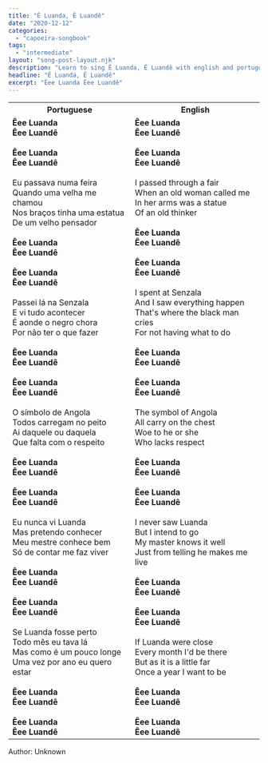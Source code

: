 ```yaml
---
title: "Ê Luanda, Ê Luandê"
date: "2020-12-12"
categories:
  - "capoeira-songbook"
tags:
  - "intermediate"
layout: "song-post-layout.njk"
description: "Learn to sing Ê Luanda, Ê Luandê with english and portuguese translations along with a video to help you learn."
headline: "Ê Luanda, Ê Luandê"
excerpt: "Êee Luanda Êee Luandê"
---
```


<table class="capoeira-table">
    <tr class="header-row">
        <th>Portuguese</th>
        <th>English</th>
    </tr>
    <tr>
        <td>
            <strong>Êee Luanda</strong><br>
            <strong>Êee Luandê</strong><br><br>
            <strong>Êee Luanda</strong><br>
            <strong>Êee Luandê</strong><br><br>
            Eu passava numa feira<br>
            Quando uma velha me chamou<br>
            Nos braços tinha uma estatua<br>
            De um velho pensador<br><br>
            <strong>Êee Luanda</strong><br>
            <strong>Êee Luandê</strong><br><br>
            <strong>Êee Luanda</strong><br>
            <strong>Êee Luandê</strong><br><br>
            Passei lá na Senzala<br>
            E vi tudo acontecer<br>
            É aonde o negro chora<br>
            Por não ter o que fazer<br><br>
            <strong>Êee Luanda</strong><br>
            <strong>Êee Luandê</strong><br><br>
            <strong>Êee Luanda</strong><br>
            <strong>Êee Luandê</strong><br><br>
            O símbolo de Angola<br>
            Todos carregam no peito<br>
            Ai daquele ou daquela<br>
            Que falta com o respeito<br><br>
            <strong>Êee Luanda</strong><br>
            <strong>Êee Luandê</strong><br><br>
            <strong>Êee Luanda</strong><br>
            <strong>Êee Luandê</strong><br><br>
            Eu nunca vi Luanda<br>
            Mas pretendo conhecer<br>
            Meu mestre conhece bem<br>
            Só de contar me faz viver<br><br>
            <strong>Êee Luanda</strong><br>
            <strong>Êee Luandê</strong><br><br>
            <strong>Êee Luanda</strong><br>
            <strong>Êee Luandê</strong><br><br>
            Se Luanda fosse perto<br>
            Todo mês eu tava lá<br>
            Mas como é um pouco longe<br>
            Uma vez por ano eu quero estar<br><br>
            <strong>Êee Luanda</strong><br>
            <strong>Êee Luandê</strong><br><br>
            <strong>Êee Luanda</strong><br>
            <strong>Êee Luandê</strong>
        </td>
        <td>
            <strong>Êee Luanda</strong><br>
            <strong>Êee Luandê</strong><br><br>
            <strong>Êee Luanda</strong><br>
            <strong>Êee Luandê</strong><br><br>
            I passed through a fair<br>
            When an old woman called me<br>
            In her arms was a statue<br>
            Of an old thinker<br><br>
            <strong>Êee Luanda</strong><br>
            <strong>Êee Luandê</strong><br><br>
            <strong>Êee Luanda</strong><br>
            <strong>Êee Luandê</strong><br><br>
            I spent at Senzala<br>
            And I saw everything happen<br>
            That's where the black man cries<br>
            For not having what to do<br><br>
            <strong>Êee Luanda</strong><br>
            <strong>Êee Luandê</strong><br><br>
            <strong>Êee Luanda</strong><br>
            <strong>Êee Luandê</strong><br><br>
            The symbol of Angola<br>
            All carry on the chest<br>
            Woe to he or she<br>
            Who lacks respect<br><br>
            <strong>Êee Luanda</strong><br>
            <strong>Êee Luandê</strong><br><br>
            <strong>Êee Luanda</strong><br>
            <strong>Êee Luandê</strong><br><br>
            I never saw Luanda<br>
            But I intend to go<br>
            My master knows it well<br>
            Just from telling he makes me live<br><br>
            <strong>Êee Luanda</strong><br>
            <strong>Êee Luandê</strong><br><br>
            <strong>Êee Luanda</strong><br>
            <strong>Êee Luandê</strong><br><br>
            If Luanda were close<br>
            Every month I'd be there<br>
            But as it is a little far<br>
            Once a year I want to be<br><br>
            <strong>Êee Luanda</strong><br>
            <strong>Êee Luandê</strong><br><br>
            <strong>Êee Luanda</strong><br>
            <strong>Êee Luandê</strong>
        </td>
    </tr>
</table>

<figcaption>
Author: Unknown
</figcaption>